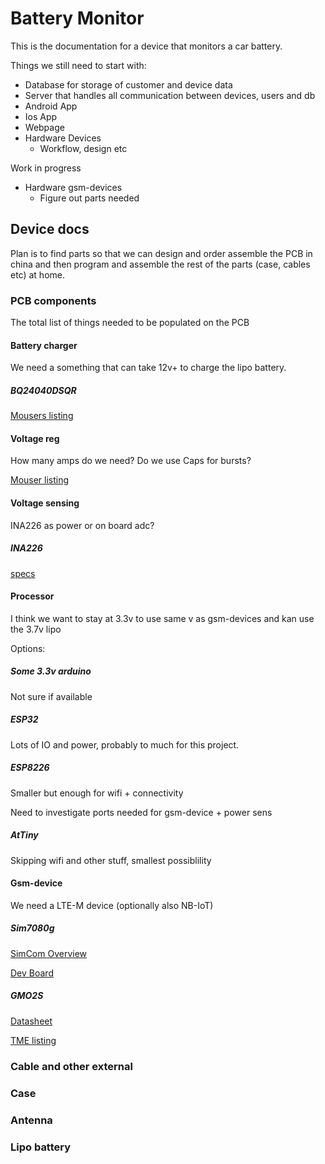 # Battery Monitor

This is the documentation for a device that monitors a car battery.

Things we still need to start with:

* Database for storage of customer and device data
* Server that handles all communication between devices, users and db
* Android App
* Ios App
* Webpage
* Hardware Devices
    * Workflow, design etc

Work in progress

* Hardware gsm-devices
    * Figure out parts needed

## Device docs

Plan is to find parts so that we can design and order assemble the PCB in china
and then program and assemble the rest of the parts (case, cables etc) at home.

### PCB components

The total list of things needed to be populated on the PCB

#### Battery charger

We need a something that can take 12v+ to charge the lipo battery. 

##### BQ24040DSQR

[Mousers listing](https://www.ti.com/lit/ds/symlink/bq24045.pdf?HQS=dis-mous-null-mousermode-dsf-pf-null-wwe&ts=1698692613899&ref_url=https%253A%252F%252Feu.mouser.com%252F)


#### Voltage reg

How many amps do we need? Do we use Caps for bursts?

[Mouser listing](https://eu.mouser.com/c/semiconductors/power-management-ics/voltage-regulators-voltage-controllers/ldo-voltage-regulators/?output%20voltage=3.3%20V&instock=y&normallystocked=y&sort=pricing)

#### Voltage sensing

INA226 as power or on board adc?

##### INA226

[specs](https://www.ti.com/product/INA226?utm_source=google&utm_medium=cpc&utm_campaign=asc-null-null-GPN_EN-cpc-pf-google-wwe&utm_content=INA226&ds_k=INA226&DCM=yes&gclsrc=ds&gclsrc=ds)

#### Processor

I think we want to stay at 3.3v to use same v as gsm-devices and
kan use the 3.7v lipo

Options:

##### Some 3.3v arduino 

Not sure if available

##### ESP32

Lots of IO and power, probably to much for this project.

##### ESP8226

Smaller but enough for wifi + connectivity

Need to investigate ports needed for gsm-device + power sens

##### AtTiny

Skipping wifi and other stuff, smallest possiblility

#### Gsm-device

We need a LTE-M device (optionally also NB-IoT)

##### Sim7080g

[SimCom Overview](https://www.tme.eu/Document/6d3e53b0fa4b72dd4e7fd1bddf920252/Product%C2%A0Catalogue%C2%A0202301%C2%A0V1.pdf
)

[Dev Board](https://github.com/techstudio-design/sim7080_dev_board)

##### GMO2S 

[Datasheet](https://eu.mouser.com/datasheet/2/1047/PI_GM02S_1_20200910_WEB-2905882.pdf)

[TME listing](https://www.tme.eu/Document/6d3e53b0fa4b72dd4e7fd1bddf920252/Product%C2%A0Catalogue%C2%A0202301%C2%A0V1.pdf)


### Cable and other external

### Case

### Antenna

### Lipo battery



